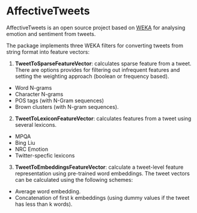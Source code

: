 # AffectiveTweets
AffectiveTweets is an open source project based on [WEKA](http://www.cs.waikato.ac.nz/~ml/weka/) for analysing emotion and sentiment from  tweets. 


The package implements three WEKA filters for converting tweets from string format into feature vectors:

1. __TweetToSparseFeatureVector__: calculates sparse feature from a tweet. There are options provides for filtering out infrequent features and setting the weighting approach  (boolean or frequency based).
 * Word N-grams
 * Character N-grams
 * POS tags (with N-Gram sequences)
 * Brown clusters (with N-gram sequences). 

2. __TweetToLexiconFeatureVector__: calculates features from a tweet using several lexicons.
 * MPQA
 * Bing Liu
 * NRC Emotion
 * Twitter-specfic lexicons
 
3. __TweetToEmbeddingsFeatureVector__: calculate a tweet-level feature representation using pre-trained word embeddings. The tweet vectors can be calculated using the following schemes: 
 * Average word embedding.
 * Concatenation of first k embeddings (using dummy values if the tweet has less than k words). 
